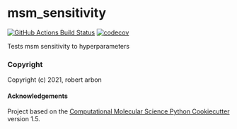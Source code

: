 msm_sensitivity
==============================
[//]: # (Badges)
[![GitHub Actions Build Status](https://github.com/REPLACE_WITH_OWNER_ACCOUNT/msm_sensitivity/workflows/CI/badge.svg)](https://github.com/REPLACE_WITH_OWNER_ACCOUNT/msm_sensitivity/actions?query=workflow%3ACI)
[![codecov](https://codecov.io/gh/REPLACE_WITH_OWNER_ACCOUNT/msm_sensitivity/branch/master/graph/badge.svg)](https://codecov.io/gh/REPLACE_WITH_OWNER_ACCOUNT/msm_sensitivity/branch/master)


Tests msm sensitivity to hyperparameters

### Copyright

Copyright (c) 2021, robert arbon


#### Acknowledgements
 
Project based on the 
[Computational Molecular Science Python Cookiecutter](https://github.com/molssi/cookiecutter-cms) version 1.5.
